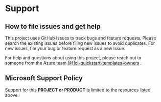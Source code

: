 # Support

## How to file issues and get help  

This project uses GitHub Issues to track bugs and feature requests. Please search the existing 
issues before filing new issues to avoid duplicates.  For new issues, file your bug or 
feature request as a new Issue.

For help and questions about using this project, please reach out to someone from the Azure team [@Hci-quickstart-templates-owners](https://github.com/orgs/Azure/teams/Hci-quickstart-templates-owners/members) .

## Microsoft Support Policy  

Support for this **PROJECT or PRODUCT** is limited to the resources listed above.
